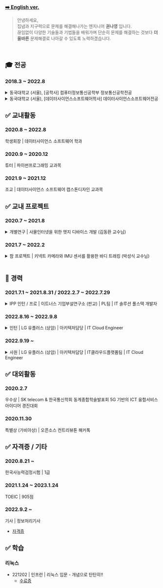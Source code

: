 ### [➡️ English ver.](English.md)

> 안녕하세요,
>     <br/>
> 집념과 지구력으로 문제를 해결해나가는 엔지니어 **권나영** 입니다.
>     <br />
> 끊임없이 다양한 기술들과 기법들을 배워가며 
> 단순히 문제를 해결하는 것보다 **더 올바른** 문제해결로 나아갈 수 있도록 노력하겠습니다.

<br/>

## 🎓 전공
<h3>2018.3 ~ 2022.8</h3> 
<details>
<summary>동국대학교 (서울), [공학사] 컴퓨터정보통신공학부 정보통신공학전공</summary>
<div markdown="1">

| 기술 | 수업명 | 학점 | 강의 개요 | 비고 |
| -------- | -------- | -------- | -------- |-------- |
|<img src="https://img.shields.io/badge/Network-yellow?style=flat-sqare&logo=&logoColor=white"/>| 데이터통신     | A+     | 7개의 계층으로 이루어진 컴퓨터 네트워크 내용 학습 |<details><summary>강의 상세</summary><div markdown="1">1. 데이터 통신 개요 및 데이터 통신의 구성요소 학습<br/>2. 네트워크의 크기(거리)에 따른 근거리 통신망, 도시지역 통신망, 그리고 광대역 통신망 등 네트워크 하드웨어 학습<br/>3.통신 프로토콜의 정의 및 프로토콜에서 고려되어야 할 사항인 네트워크 소프트웨어 학습<br/>4. 개방 시스템 연결의 제 7 계층의 기능과 인터넷을 구성하는 5 개의 계층 등 표준 모델 학습<br/>5. 데이터통신의 이론적인 배경인 푸리에 변환에 대해서 살펴보고 에러의 특성 및 에러가 통신에 미치는 영향 학습<br/>6. 데이터통신에서 사용되는 전송 매체인 꼬임쌍선, 케이블선, 그리고 광섬유의 특징 학습<br/>7. 현재 사용되고 있는 전화망의 구조와 진화, 그리고 모뎀 및 코딩 기술 학습<br/>8. 여러 개의 신호를 하나의 물리선을 통하여 전송하기 위한 다중화 기법 및 교환 기법, 즉 회선 교환, 메시지 교환, 그리고 패킷 교환의 특징과 장단점 및 데이터 통신에의 적합성 등 학습<br/>9. 데이터링크 계층이 상위 계층인 네트워크 계층에 제공하는 서비스에 대해서 배우고 프레이밍 기법, 흐름제어, 그리고 오류제어 학습<br/>10. 에러 확인을 위한 cyclic redundancy check의 계산법 및 이를 하드웨어로 구성하는 방법을 배우고, 에러가 발생하는 경우에 타이머와 재전송을 통한 오류 복구 방법 학습<br/>11. 수신측에서 처리할 수 있는 것보다 더 많은 양을 송신측에서 전송하는 경우에 발생할 수 있는 데이터의 손실을 방지하기 위한 흐름 제어 방식 학습<br/>12. 근거리 통신망과 같이 하나의 링크를 여러 개의 노드가 공유하는 경우에 발생할 수 있는 충돌에 대해서 배우고, 이를 방지하기 위한 정적 방법과 동적 자원 할당 방법 학습<br/>13. 다중 액세스 프로토콜인 ALOHA 및 CSMA/CD 기법과, 충돌이 발생하지 않도록 함으로써 성능을 향상시키는 충돌 회피 프로토콜 학습<br/>14. 이더넷의 케이블링인 10Base5와 10BaseT에 대해서 배우고, Manchester coding과 이 방식의 장단점, 그리고 이더넷 프로토콜에 대해서 학습<br/>15. 이더넷의 거리를 확장하면서도 좋은 성능을 제공할 수 있는 투명 브리지의 동작 및 문제점, 그리고 스패닝 트리 프로토콜 등 학습 및 무선 근거리 통신망 프로토콜 학습</div></details>|
|<img src="https://img.shields.io/badge/Linux-FCC624?style=flat-sqare&logo=Linux&logoColor=white"/> <img src="https://img.shields.io/badge/C-A8B9CC?style=flat-sqare&logo=C&logoColor=white"/> <img src="https://img.shields.io/badge/BlockChain-121D33?style=flat-sqare&logo=Blockchain.com&logoColor=white"/><img src="https://img.shields.io/badge/Solidity-363636?style=flat-sqare&logo=Solidity&logoColor=white"/>| 임베디드시스템     | A+     |임베디드 기기용 애플리케이션을 작성하기 위한 기본 운영 체제 내용 학습. 실용적이고 간단한 기본 요소를 사용하여 전통적인 프로세스 지향 운영 체제를 구축하는 과정 학습. 또한 임베디드 시스템에서 컴퓨터 통신 기술의 필수적인 부분인 소켓 프로그래밍과 TCP/IP/데이터 링크 계층 프로토콜 내용 학습. 중간고사가 끝난 뒤 이더리움 플랫폼에서 분산 애플리케이션을 어떻게 설계할지에 초점, 평가를 위해 DAPP 프로그래밍 용어 프로젝트 수행|<details><summary>강의 상세</summary><div markdown="1">1. Linux 및 Xinu 학습<br/>2. 소켓 프로그래밍<br/>3. 데이터모델, 관계형 데이터베이스, 객체지향 DBMS<br/>4. 블록체인 및 Solidity 언어<br/>5. Truffle, Metamask, Web3, Ganesh<br/>6. HTML/CSS</div></details><br/>- 프로젝트 \| 블록체인|
|<img src="https://img.shields.io/badge/C-A8B9CC?style=flat-sqare&logo=C&logoColor=white"/>| 창의적 공학 설계     | A+     | 1. MBO의 계획 및 실행(목표별 관리), 2. 디자인(NXC + 씨름 로봇)의 기능 명세서 작성, 3. 디자인 구현, 4. 구현 테스트 및 시연, 5) 프로젝트의 프레젠테이션 ||
|<img src="https://img.shields.io/badge/C-A8B9CC?style=flat-sqare&logo=C&logoColor=white"/>| 자료구조와 실습     | A0     | 리스트, 스택, 큐, 링크드리스트, 트리 및 그래프 학습 이후 C언어 구현  ||
|| 통신 이론 및 실험    | A0    |    ||
|| 소프트웨어 공학 및 설계    | B+    | MVC 아키텍쳐, 웹앱 구조, HTML, javascript, python, flask, TDD, 디자인패턴, UML    |i|
|| 디지털 신호 처리     | B+     |     ||
|| 정보통신수학 및 실습    | B+    | IOT 데이터 분석, 신호 처리, 이미지 프로세싱, Wired와 Wireless 통신 이론, 필터 디자인, ML, Python/Tensorflow/Keras 모델 빌드, 주파수 변환, continuous와 discrete 신호 차이   ||
|| 컴퓨터 알고리즘 및 실습     | B+    |      ||
|| 컴퓨터구성     | B+    |      ||
|| 확률 및 랜덤 프로세스     | B+    |      ||
|| 신호와시스템     | B+    |      ||
|| 객체지향 언어와 실습     | B+    |      ||
|| 캡스톤디자인1     | B0    |      ||


</div>
</details>



<details>
<summary>동국대학교 (서울), [데이터사이언스소프트웨어학사] 데이터사이언스소프트웨어전공 </summary>
<div markdown="1">
    
| 기술 | 수업명 | 학점 | 강의 개요 |비고|
| -------- | -------- | -------- | -------- |-------- |
|| 데이터사이언스캡스톤디자인     | A+    |      ||
|| 데이터 엔지니어링     | A+    |      ||
|| 파이썬 프로그래밍     | A+    |      ||
|| 오픈소스소프트웨어프로젝트     | A+    |      ||
|| 데이터사이언스개론     | A+    |      ||
|| 데이터베이스     | A0    |      ||
|| 머신러닝과데이터사이언스     | A0    |      ||
|| 데이터 분석 및 시각화     | A0    |      ||
|| 컴퓨터 시스템     | A0     | ||
|| 융합 프로그래밍1     | A0     |   ||


</div>
</details>

## ✅ 교내활동
<h3>2020.8 ~ 2022.8</h3>

학생회장 | 데이터사이언스 소프트웨어 학과 

<h3>2020.9 ~ 2020.12</h3>

튜터 | 파이썬프로그래밍 교과목

<h3>2021.9 ~ 2021.12</h3>

조교 | 데이터사이언스 소프트웨어 캡스톤디자인 교과목

## ✅ 교내 프로젝트

<h3>2020.7 ~ 2021.8</h3>

<details>
<summary> 개별연구 | 사물인터넷을 위한 엣지 디바이스 개발 (김동환 교수님) </summary>
<div markdown="1">

내용적기
    
</div>
</details>


<h3>2021.7 ~ 2022.2</h3>

<details>
<summary> 팜 프로젝트 | 키넥트 카메라와 IMU 센서를 활용한 바디 트래킹 (박성식 교수님) </summary>
<div markdown="1">

내용적기
    
</div>
</details>



<br/>

## 🏢 경력

<h3>2021.7.1 ~ 2021.8.31 / 2022.2.7 ~ 2022.7.29</h3> 

<details>
<summary> IPP 인턴 / 프로 | 이트너스 기업부설연구소 (판교) | PL팀 | IT 솔루션 풀스택 개발자 </summary>
<div markdown="1">

내용적기
    
</div>
</details>

<h3>2022.8.16 ~ 2022.9.8</h3> 

<details>
<summary> 인턴 | LG 유플러스 (상암) | 아키텍처담당 | IT Cloud Engineer </summary>
<div markdown="1">

내용적기
    
</div>
</details>

<h3>2022.9.19 ~ </h3> 

<details>
<summary> 사원 | LG 유플러스 (상암) | 아키텍처담당 | IT클라우드플랫폼팀 | IT Cloud Engineer </summary>
<div markdown="1">

내용적기
    
</div>
</details>

## ✅ 대외활동

<h3>2020.2.7 </h3>

우수상 | SK telecom & 한국통신학회 동계종합학술발표회 5G 기반의 ICT 융합서비스 아이디어 경진대회

<h3>2020.11.30 </h3>

특별상 (가비아상) | 오픈소스 컨트리뷰톤 해커톡




## ✅ 자격증 / 기타

<h3>2020.8.21 ~ </h3>

한국사능력검정시험 | 1급

<h3>2021.1.24 ~ 2023.1.24 </h3>

TOEIC | 905점

<h3>2022.9.2 ~ </h3>

기사 | 정보처리기사

- [자격증](certificate/정처기-자격증.pdf)



## ✅ 학습

<h3>리눅스</h3>

- 221202 | 인프런 | 리눅스 입문 - 개념으로 탄탄히!!
  - [수료증](certificate-of-completion/%EB%A6%AC%EB%88%85%EC%8A%A4%20%EC%9E%85%EB%AC%B8%20-%20%EA%B0%9C%EB%85%90%EC%9C%BC%EB%A1%9C%20%ED%83%84%ED%83%84%ED%9E%88!!.pdf)